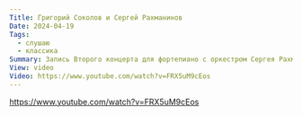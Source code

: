 ```yaml
---
Title: Григорий Соколов и Сергей Рахманинов
Date: 2024-04-19
Tags:
  - слушаю
  - классика
Summary: Запись Второго концерта для фортепиано с оркестром Сергея Рахманинова, Хельсинки, 1993 год
View: video
Video: https://www.youtube.com/watch?v=FRX5uM9cEos
---
```


https://www.youtube.com/watch?v=FRX5uM9cEos

